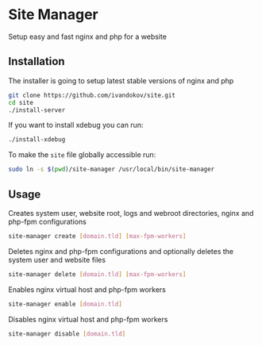 # Site Manager
Setup easy and fast nginx and php for a website

## Installation
The installer is going to setup latest stable versions of nginx and php
```bash
git clone https://github.com/ivandokov/site.git
cd site
./install-server
```

If you want to install xdebug you can run:
```bash
./install-xdebug
```

To make the `site` file globally accessible run:
```bash
sudo ln -s $(pwd)/site-manager /usr/local/bin/site-manager
```

## Usage

Creates system user, website root, logs and webroot directories, nginx and php-fpm configurations
```bash
site-manager create [domain.tld] [max-fpm-workers]
```

Deletes nginx and php-fpm configurations and optionally deletes the system user and website files
```bash
site-manager delete [domain.tld] [max-fpm-workers]
```

Enables nginx virtual host and php-fpm workers
```bash
site-manager enable [domain.tld]
```

Disables nginx virtual host and php-fpm workers
```bash
site-manager disable [domain.tld]
```